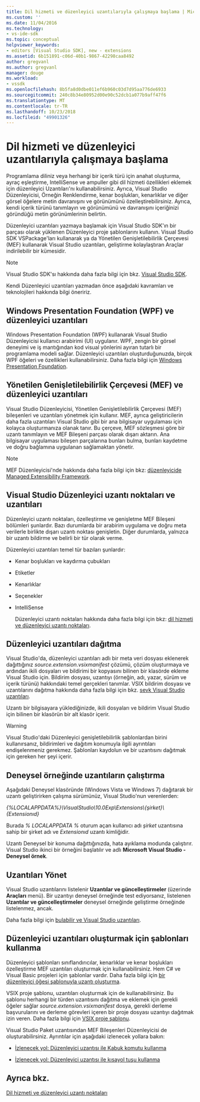 ```yaml
---
title: Dil hizmeti ve düzenleyici uzantılarıyla çalışmaya başlama | Microsoft Docs
ms.custom: ''
ms.date: 11/04/2016
ms.technology:
- vs-ide-sdk
ms.topic: conceptual
helpviewer_keywords:
- editors [Visual Studio SDK], new - extensions
ms.assetid: 6b151891-c06d-40b1-9867-42298caa8492
author: gregvanl
ms.author: gregvanl
manager: douge
ms.workload:
- vssdk
ms.openlocfilehash: 8b5fa8d0dbe011ef6b960c03d7d95aa776de6933
ms.sourcegitcommit: 240c8b34e80952d00e90c52dcb1a077b9aff47f6
ms.translationtype: MT
ms.contentlocale: tr-TR
ms.lasthandoff: 10/23/2018
ms.locfileid: "49901326"
---
```

# <a name="get-started-with-language-service-and-editor-extensions"></a>Dil hizmeti ve düzenleyici uzantılarıyla çalışmaya başlama
Programlama diliniz veya herhangi bir içerik türü için anahat oluşturma, ayraç eşleştirme, IntelliSense ve ampuller gibi dil hizmeti özellikleri eklemek için düzenleyici Uzantıları'nı kullanabilirsiniz. Ayrıca, Visual Studio Düzenleyicisi, Örneğin Renklendirme, kenar boşlukları, kenarlıklar ve diğer görsel öğelere metin davranışını ve görünümünü özelleştirebilirsiniz. Ayrıca, kendi içerik türünü tanımlayın ve görünümünü ve davranışını içeriğinizi göründüğü metin görünümlerinin belirtin.  
  
 Düzenleyici uzantıları yazmaya başlamak için Visual Studio SDK'ın bir parçası olarak yüklenen Düzenleyici proje şablonlarını kullanın. Visual Studio SDK VSPackage'ları kullanarak ya da Yönetilen Genişletilebilirlik Çerçevesi (MEF) kullanarak Visual Studio uzantıları, geliştirme kolaylaştıran Araçlar indirilebilir bir kümesidir.  
  
> [!NOTE]
>  Visual Studio SDK'sı hakkında daha fazla bilgi için bkz. [Visual Studio SDK](../extensibility/visual-studio-sdk.md).  
  
 Kendi Düzenleyici uzantıları yazmadan önce aşağıdaki kavramları ve teknolojileri hakkında bilgi öneririz.  
  
## <a name="the-windows-presentation-foundation-wpf-and-editor-extensions"></a>Windows Presentation Foundation (WPF) ve düzenleyici uzantıları  
 Windows Presentation Foundation (WPF) kullanarak Visual Studio Düzenleyicisi kullanıcı arabirimi (UI) uygulanır. WPF, zengin bir görsel deneyimi ve iş mantığından kod visual yönlerini ayıran tutarlı bir programlama modeli sağlar. Düzenleyici uzantıları oluşturduğunuzda, birçok WPF öğeleri ve özellikleri kullanabilirsiniz. Daha fazla bilgi için [Windows Presentation Foundation](/dotnet/framework/wpf/index).  
  
## <a name="the-managed-extensibility-framework-mef-and-editor-extensions"></a>Yönetilen Genişletilebilirlik Çerçevesi (MEF) ve düzenleyici uzantıları  
 Visual Studio Düzenleyicisi, Yönetilen Genişletilebilirlik Çerçevesi (MEF) bileşenleri ve uzantıları yönetmek için kullanır. MEF, ayrıca geliştiricilerin daha fazla uzantıları Visual Studio gibi bir ana bilgisayar uygulaması için kolayca oluşturmanıza olanak tanır. Bu çerçeve, MEF sözleşmesi göre bir uzantı tanımlayın ve MEF Bileşeni parçası olarak dışarı aktarın. Ana bilgisayar uygulaması bileşen parçalarına bunları bulma, bunları kaydetme ve doğru bağlamına uygulanan sağlamaktan yönetir.  
  
> [!NOTE]
>  MEF Düzenleyicisi'nde hakkında daha fazla bilgi için bkz: [düzenleyicide Managed Extensibility Framework](../extensibility/managed-extensibility-framework-in-the-editor.md).  
  
## <a name="visual-studio-editor-extension-points-and-extensions"></a>Visual Studio Düzenleyici uzantı noktaları ve uzantıları  
 Düzenleyici uzantı noktaları, özelleştirme ve genişletme MEF Bileşeni bölümleri şunlardır. Bazı durumlarda bir arabirim uygulama ve doğru meta verilerle birlikte dışarı uzantı noktası genişletin. Diğer durumlarda, yalnızca bir uzantı bildirme ve belirli bir tür olarak verme.  
  
 Düzenleyici uzantıları temel tür bazıları şunlardır:  
  
- Kenar boşlukları ve kaydırma çubukları  
  
- Etiketler  
  
- Kenarlıklar  
  
- Seçenekler  
  
- IntelliSense  
  
  Düzenleyici uzantı noktaları hakkında daha fazla bilgi için bkz: [dil hizmeti ve düzenleyici uzantı noktaları](../extensibility/language-service-and-editor-extension-points.md).  
  
## <a name="deploying-editor-extensions"></a>Düzenleyici uzantıları dağıtma  
 Visual Studio'da, düzenleyici uzantıları adlı bir meta veri dosyası eklenerek dağıttığınız *source.extension.vsixmanifest* çözümü, çözüm oluşturmaya ve ardından ikili dosyaları ve bildirimi bir kopyasını bilinen bir klasörde ekleme Visual Studio için. Bildirim dosyası, uzantıyı (örneğin, adı, yazar, sürüm ve içerik türünü) hakkındaki temel gerçekleri tanımlar. VSIX bildirim dosyası ve uzantılarını dağıtma hakkında daha fazla bilgi için bkz. [sevk Visual Studio uzantıları](../extensibility/shipping-visual-studio-extensions.md).  
  
 Uzantı bir bilgisayara yüklediğinizde, ikili dosyaları ve bildirim Visual Studio için bilinen bir klasörün bir alt klasör içerir.  
  
> [!WARNING]
>  Visual Studio'daki Düzenleyici genişletilebilirlik şablonlardan birini kullanırsanız, bildirimleri ve dağıtım konumuyla ilgili ayrıntıları endişelenmeniz gerekmez. Şablonları kaydolun ve bir uzantısını dağıtmak için gereken her şeyi içerir.  
  
## <a name="run-extensions-in-the-experimental-instance"></a>Deneysel örneğinde uzantıların çalıştırma  
 Aşağıdaki Deneysel klasöründe (Windows Vista ve Windows 7) dağıtarak bir uzantı geliştirirken çalışma sürümünüz, Visual Studio'nun verenlerden:  
  
 *{%LOCALAPPDATA%}\VisualStudio\10.0Exp\Extensions\\{şirket}\\{Extensionıd}*  
  
 Burada *% LOCALAPPDATA %* oturum açan kullanıcı adı *şirket* uzantısına sahip bir şirket adı ve *Extensionıd* uzantı kimliğidir.  
  
 Uzantı Deneysel bir konuma dağıttığınızda, hata ayıklama modunda çalıştırır. Visual Studio ikinci bir örneğini başlatılır ve adlı **Microsoft Visual Studio - Deneysel örnek**.  
  
## <a name="manage-extensions"></a>Uzantıları Yönet  
 Visual Studio uzantılarını listelenir **Uzantılar ve güncelleştirmeler** (üzerinde **Araçları** menü). Bir uzantıyı deneysel örneğinde test ediyorsanız, listelenen **Uzantılar ve güncelleştirmeler** deneysel örneğinde geliştirme örneğinde listelenmez, ancak.  
  
 Daha fazla bilgi için [bulabilir ve Visual Studio uzantıları](../ide/finding-and-using-visual-studio-extensions.md).  
  
## <a name="use-templates-to-create-editor-extensions"></a>Düzenleyici uzantıları oluşturmak için şablonları kullanma  
 Düzenleyici şablonları sınıflandırıcılar, kenarlıklar ve kenar boşlukları özelleştirme MEF uzantıları oluşturmak için kullanabilirsiniz. Hem C# ve Visual Basic projeleri için şablonlar vardır. Daha fazla bilgi için [bir düzenleyici öğesi şablonuyla uzantı oluşturma](../extensibility/creating-an-extension-with-an-editor-item-template.md).  
  
 VSIX proje şablonu, uzantıları oluşturmak için de kullanabilirsiniz. Bu şablonu herhangi bir türden uzantısını dağıtma ve eklemek için gerekli öğeler sağlar *source.extension.vsixmanifest* dosya, gerekli derleme başvurularını ve derleme görevleri içeren bir proje dosyası uzantıyı dağıtmak izin veren. Daha fazla bilgi için [VSIX proje şablonu](../extensibility/vsix-project-template.md).  
  
 Visual Studio Paket uzantısından MEF Bileşenleri Düzenleyicisi de oluşturabilirsiniz. Ayrıntılar için aşağıdaki izlenecek yollara bakın:  
  
-   [İzlenecek yol: Düzenleyici uzantısı ile Kabuk komutu kullanma](../extensibility/walkthrough-using-a-shell-command-with-an-editor-extension.md)  
  
-   [İzlenecek yol: Düzenleyici uzantısı ile kısayol tuşu kullanma](../extensibility/walkthrough-using-a-shortcut-key-with-an-editor-extension.md)  
  
## <a name="see-also"></a>Ayrıca bkz.  
 [Dil hizmeti ve düzenleyici uzantı noktaları](../extensibility/language-service-and-editor-extension-points.md)